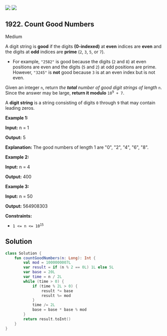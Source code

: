 [![](https://img.shields.io/github/stars/javadev/LeetCode-in-Kotlin?label=Stars&style=flat-square)](https://github.com/javadev/LeetCode-in-Kotlin)
[![](https://img.shields.io/github/forks/javadev/LeetCode-in-Kotlin?label=Fork%20me%20on%20GitHub%20&style=flat-square)](https://github.com/javadev/LeetCode-in-Kotlin/fork)

## 1922\. Count Good Numbers

Medium

A digit string is **good** if the digits **(0-indexed)** at **even** indices are **even** and the digits at **odd** indices are **prime** (`2`, `3`, `5`, or `7`).

*   For example, `"2582"` is good because the digits (`2` and `8`) at even positions are even and the digits (`5` and `2`) at odd positions are prime. However, `"3245"` is **not** good because `3` is at an even index but is not even.

Given an integer `n`, return _the **total** number of good digit strings of length_ `n`. Since the answer may be large, **return it modulo** <code>10<sup>9</sup> + 7</code>.

A **digit string** is a string consisting of digits `0` through `9` that may contain leading zeros.

**Example 1:**

**Input:** n = 1

**Output:** 5

**Explanation:** The good numbers of length 1 are "0", "2", "4", "6", "8".

**Example 2:**

**Input:** n = 4

**Output:** 400

**Example 3:**

**Input:** n = 50

**Output:** 564908303

**Constraints:**

*   <code>1 <= n <= 10<sup>15</sup></code>

## Solution

```kotlin
class Solution {
    fun countGoodNumbers(n: Long): Int {
        val mod = 1000000007L
        var result = if (n % 2 == 0L) 1L else 5L
        var base = 20L
        var time = n / 2L
        while (time > 0) {
            if (time % 2L > 0) {
                result *= base
                result %= mod
            }
            time /= 2L
            base = base * base % mod
        }
        return result.toInt()
    }
}
```